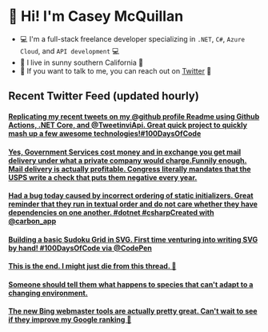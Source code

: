 # 👋 Hi! I'm Casey McQuillan

- 💻 I'm a full-stack freelance developer specializing in `.NET`, `C#`, `Azure Cloud`, and `API development` 💻
- 🌴 I live in sunny southern California 🌴
- 📲 If you want to talk to me, you can reach out on [Twitter](https://twitter.com/QuillCodes) 📲



## Recent Twitter Feed (updated hourly)

<!-- BEGIN TWEETS -->
#### [Replicating my recent tweets on my @github profile Readme using Github Actions, .NET Core, and @TweetinviApi. Great quick project to quickly mash up a few awesome technologies!#100DaysOfCode](https://twitter.com/QuillCodes/status/1296178072077520896)

#### [Yes, Government Services cost money and in exchange you get mail delivery under what a private company would charge.Funnily enough. Mail delivery is actually profitable. Congress literally mandates that the USPS write a check that puts them negative every year.](https://twitter.com/QuillCodes/status/1295068257502687235)

#### [Had a bug today caused by incorrect ordering of static initializers. Great reminder that they run in textual order and do not care whether they have dependencies on one another. #dotnet #csharpCreated with @carbon_app ](https://twitter.com/QuillCodes/status/1292882966629117952)

#### [Building a basic Sudoku Grid in SVG. First time venturing into writing SVG by hand! #100DaysOfCode   via @CodePen](https://twitter.com/QuillCodes/status/1292691952274612224)

#### [This is the end. I might just die from this thread. 🤣](https://twitter.com/QuillCodes/status/1291982246790828033)

#### [Someone should tell them what happens to species that can't adapt to a changing environment.](https://twitter.com/QuillCodes/status/1289970851169726465)

#### [The new Bing webmaster tools are actually pretty great. Can't wait to see if they improve my Google ranking 🧐](https://twitter.com/QuillCodes/status/1288577838564532224)
<!-- END TWEETS -->

<!--
**cmcquillan/cmcquillan** is a ✨ _special_ ✨ repository because its `README.md` (this file) appears on your GitHub profile.

Here are some ideas to get you started:

- 🔭 I’m currently working on ...
- 🌱 I’m currently learning ...
- 👯 I’m looking to collaborate on ...
- 🤔 I’m looking for help with ...
- 💬 Ask me about ...
- 📫 How to reach me: ...
- 😄 Pronouns: ...
- ⚡ Fun fact: ...
-->
